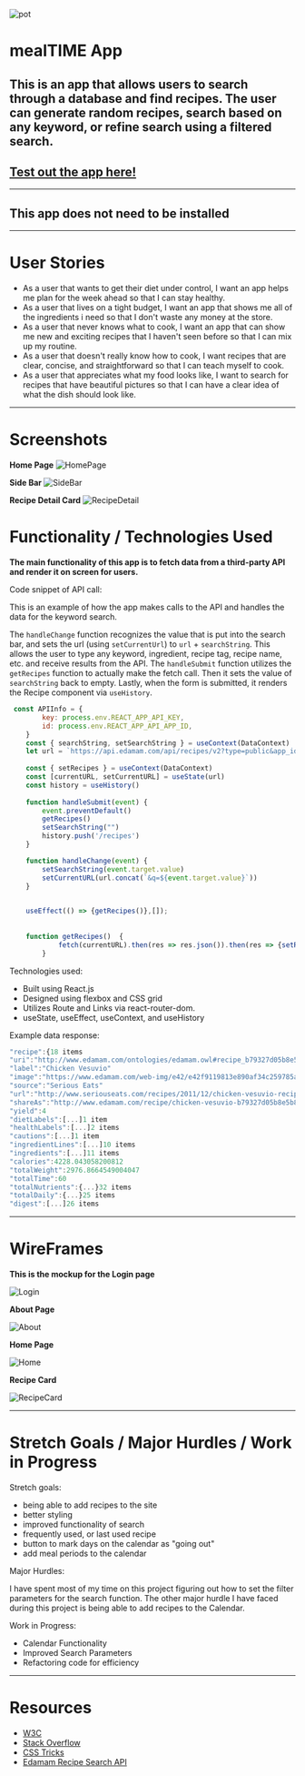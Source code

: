 ![pot](./pot.png)
# mealTIME App

## This is an app that allows users to search through a database and find recipes. The user can generate random recipes, search based on any keyword, or refine search using a filtered search.

## [Test out the app here!](https://sei-project-mr-meal-planner.herokuapp.com/)

-----
## This app does not need to be installed
----
# User Stories
- As a user that wants to get their diet under control, I want an app helps me plan for the week ahead so that I can stay healthy.
- As a user that lives on a tight budget, I want an app that shows me all of the ingredients i need so that I don't waste any money at the store.
- As a user that never knows what to cook, I want an app that can show me new and exciting recipes that I haven't seen before so that I can mix up my routine.
- As a user that doesn't really know how to cook, I want recipes that are clear, concise, and straightforward so that I can teach myself to cook.
- As a user that appreciates what my food looks like, I want to search for recipes that have beautiful pictures so that I can have a clear idea of what the dish should look like.
----
# Screenshots

**Home Page**
![HomePage](./homepage.png)

**Side Bar**
![SideBar](./sidebar1.png)

**Recipe Detail Card**
![RecipeDetail](./recipedetail.png)


# Functionality / Technologies Used

**The main functionality of this app is to fetch data from a third-party API and render it on screen for users.**

Code snippet of API call:

This is an example of how the app makes calls to the API and handles the data for the keyword search.

The `handleChange` function recognizes the value that is put into the search bar, and sets the url (using `setCurrentUrl`) to `url` + `searchString`. This allows the user to type any keyword, ingredient, recipe tag, recipe name, etc. and receive results from the API. The `handleSubmit` function utilizes the `getRecipes` function to actually make the fetch call. Then it sets the value of `searchString` back to empty. Lastly, when the form is submitted, it renders the Recipe component via `useHistory`.

```js
 const APIInfo = {
        key: process.env.REACT_APP_API_KEY,
        id: process.env.REACT_APP_API_APP_ID,
    }
    const { searchString, setSearchString } = useContext(DataContext)
    let url = `https://api.edamam.com/api/recipes/v2?type=public&app_id=${APIInfo.id}&app_key=${APIInfo.key}`
    
    const { setRecipes } = useContext(DataContext)
    const [currentURL, setCurrentURL] = useState(url)
    const history = useHistory()
    
    function handleSubmit(event) {
        event.preventDefault()
        getRecipes()
        setSearchString("")
        history.push('/recipes')
    }

    function handleChange(event) {
        setSearchString(event.target.value)
        setCurrentURL(url.concat(`&q=${event.target.value}`))
    }
    

    useEffect(() => {getRecipes()},[]);
   
    
    function getRecipes()  {
            fetch(currentURL).then(res => res.json()).then(res => {setRecipes(res.hits)}).catch(console.error)
        }
```

Technologies used:

- Built using React.js
- Designed using flexbox and CSS grid
- Utilizes Route and Links via react-router-dom.
- useState, useEffect, useContext, and useHistory

Example data response:
```js
"recipe":{18 items
"uri":"http://www.edamam.com/ontologies/edamam.owl#recipe_b79327d05b8e5b838ad6cfd9576b30b6"
"label":"Chicken Vesuvio"
"image":"https://www.edamam.com/web-img/e42/e42f9119813e890af34c259785ae1cfb.jpg"
"source":"Serious Eats"
"url":"http://www.seriouseats.com/recipes/2011/12/chicken-vesuvio-recipe.html"
"shareAs":"http://www.edamam.com/recipe/chicken-vesuvio-b79327d05b8e5b838ad6cfd9576b30b6/chicken"
"yield":4
"dietLabels":[...]1 item
"healthLabels":[...]2 items
"cautions":[...]1 item
"ingredientLines":[...]10 items
"ingredients":[...]11 items
"calories":4228.043058200812
"totalWeight":2976.8664549004047
"totalTime":60
"totalNutrients":{...}32 items
"totalDaily":{...}25 items
"digest":[...]26 items
```
-----
# WireFrames

**This is the mockup for the Login page**

![Login](https://share.balsamiq.com/c/qDMwZNdyR9ikbrMXKCdCXF.png)

**About Page**

![About](https://share.balsamiq.com/c/fsdAjGJh3VC384G3anbB42.png)

**Home Page**

![Home](https://share.balsamiq.com/c/jtW4amSFaczCqVqRayb3ow.png)

**Recipe Card**

![RecipeCard](https://share.balsamiq.com/c/eLvymYmBFMoWfk3V8J21xS.png)

-----
# Stretch Goals / Major Hurdles / Work in Progress

Stretch goals:
- being able to add recipes to the site
- better styling
- improved functionality of search
- frequently used, or last used recipe
- button to mark days on the calendar as "going out"
- add meal periods to the calendar

Major Hurdles:

I have spent most of my time on this project figuring out how to set the filter parameters for the search function. The other major hurdle I have faced during this project is being able to add recipes to the Calendar.

Work in Progress:

- Calendar Functionality
- Improved Search Parameters
- Refactoring code for efficiency

----
# Resources

- [W3C](https://www.w3.org/)
- [Stack Overflow](https://stackoverflow.com/)
- [CSS Tricks](https://css-tricks.com/)
- [Edamam Recipe Search API](https://developer.edamam.com/edamam-docs-recipe-api)